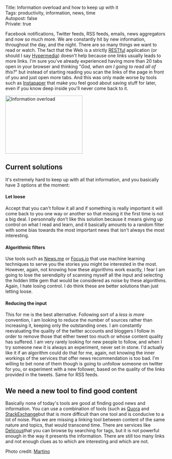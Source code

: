Title: Information overload and how to keep up with it  
Tags: productivity, information, news, time  
Autopost: false  
Private: true  

Facebook notifications, Twitter feeds, RSS feeds, emails, news
aggregators and now so much
more. We are constantly hit by new information, throughout the day, and
the night. There are so many things we want to read or watch. 
The fact that the Web is a strictly [RESTful](http://en.wikipedia.org/wiki/Representational_state_transfer) application (or should I say
[Hypermedia](http://blog.steveklabnik.com/posts/2012-02-13-an-api-ontology)) doesn't help because one links usually leads to more links. I'm sure
you've already experienced having more than 20 tabs open in your browser
and thinking "_God, when am I going to read all of this?_" but instead
of starting reading you scan the links of the page in front of you and
just open more tabs. And this was only made worse by tools such as
[Instapaper](http://instapaper.com "Instapaper") that make you feel good
about saving stuff for later, even if you know deep inside you'll never
come back to it.

<a href="http://www.flickr.com/photos/martinofranchi/2925760927/" title="Information overload de Martino!, sur Flickr"><img src="http://farm4.staticflickr.com/3244/2925760927_a9db10926e_m.jpg" width="240" height="181" alt="Information overload"></a>

## Current solutions
It's extremely hard to keep up with all that information, and you
basically have 3 options at the moment:

#### Let loose

Accept that you can't follow it all and if something is really important
it will come back to you one way or another so that missing it the first
time is not a big deal.
I personnally don't like this solution because it means giving up
control on what I read and learn, and it basically amounts to a random
filter with some bias towards the most important news that isn't always
the most interesting.

#### Algorithmic filters

Use tools such as [News.me](http://news.me "News.me") or [Focus.io](http://focus.io "Focus.io") that
use machine learning techniques to serve you the stories you might be
interested in the most. However, again, not knowing how these algorithms
work exactly, I fear I am going to lose the serendipity of scanning
myself all the input and selecting the hidden little gem that would be
considered as noise by these algorithms. Again, I hate losing control. I
do think these are better solutions than just letting loose.

#### Reducing the input
This for me is the best alternative. Following sort of a _less is more_ convention,
I am looking to reduce the number of sources rather than increasing it,
keeping only the outstanding ones. I am constantly reevaluating the
quality of the twitter accounts and bloggers I follow in order to remove
those that either tweet too much  or whose content quality has suffered.
I am very rarely looking for new people to follow, and when I try
someone new it is always an experiment, never set in stone. I'd actually
like it if an algorithm could do that for me, again, not knowing the
inner workings of the services that offer news recommendation is too
bad. I'm willing to bet none of them though is going to unfollow someone
on twitter for you, or experiment with a new follower, based on the
quality of the links provided in the tweets. Same for RSS feeds.

## We need a new tool to find good content
Basically none of today's tools are good at finding good news and
information. You can use a combination of tools (such as [Quora](http://quora.com "Quora") and [StackExchange](http://stackexchange.com "StackEchange")but that is more
difficult than one tool and is conducive to a lot of noise. Plus we are
missing a linking tool between content of the same nature and topics,
that would transcend time. There are services like [Delicous](http://delicious.com "Delicious")that you
can browse by searching for tags, but it is not powerful enough in the
way it presents the information. There are still too many links and not
enough clues as to which are interesting and which are not.

Photo credit: [Martino](http://www.flickr.com/photos/martinofranchi/ )
